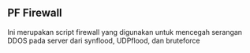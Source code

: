 ## PF Firewall

Ini merupakan script firewall yang digunakan untuk mencegah serangan DDOS pada server dari synflood, UDPflood, dan bruteforce
